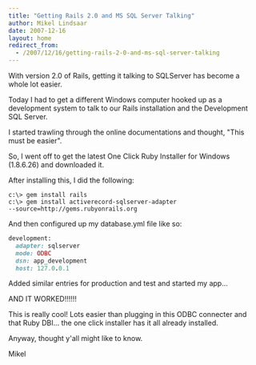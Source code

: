 ```yaml
---
title: "Getting Rails 2.0 and MS SQL Server Talking"
author: Mikel Lindsaar
date: 2007-12-16
layout: home
redirect_from:
  - /2007/12/16/getting-rails-2-0-and-ms-sql-server-talking
---
```

With version 2.0 of Rails, getting it talking to SQLServer has become a
whole lot easier.

Today I had to get a different Windows computer hooked up as a
development system to talk to our Rails installation and the Development
SQL Server.

I started trawling through the online documentations and thought, "This
must be easier".

So, I went off to get the latest One Click Ruby Installer for Windows
(1.8.6.26) and downloaded it.

After installing this, I did the following:

``` shell
c:\> gem install rails
c:\> gem install activerecord-sqlserver-adapter
--source=http://gems.rubyonrails.org
```

And then configured up my database.yml file like so:

``` ruby
development:
  adapter: sqlserver
  mode: ODBC
  dsn: app_development
  host: 127.0.0.1
```

Added similar entries for production and test and started my app...

AND IT WORKED!!!!!!

This is really cool! Lots easier than plugging in this ODBC connecter
and that Ruby DBI... the one click installer has it all already
installed.

Anyway, thought y'all might like to know.

Mikel
